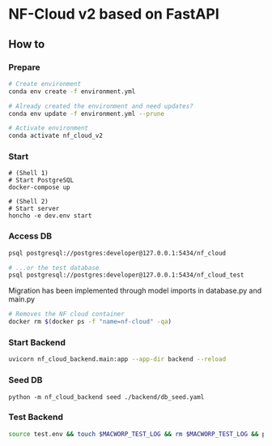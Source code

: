 # NF-Cloud v2 based on FastAPI

## How to

### Prepare

```sh
# Create environment
conda env create -f environment.yml

# Already created the environment and need updates?
conda env update -f environment.yml --prune

# Activate environment
conda activate nf_cloud_v2
```

### Start

```
# (Shell 1)
# Start PostgreSQL
docker-compose up

# (Shell 2)
# Start server
honcho -e dev.env start
```

### Access DB

```sh
psql postgresql://postgres:developer@127.0.0.1:5434/nf_cloud

# ...or the test database
psql postgresql://postgres:developer@127.0.0.1:5434/nf_cloud_test
```

Migration has been implemented through model imports in database.py and main.py

```sh
# Removes the NF cloud container
docker rm $(docker ps -f "name=nf-cloud" -qa)
```

### Start Backend

```sh
uvicorn nf_cloud_backend.main:app --app-dir backend --reload
```

### Seed DB

```
python -m nf_cloud_backend seed ./backend/db_seed.yaml
```

### Test Backend

```sh
source test.env && touch $MACWORP_TEST_LOG && rm $MACWORP_TEST_LOG && python -m unittest discover nf_cloud_backend
```